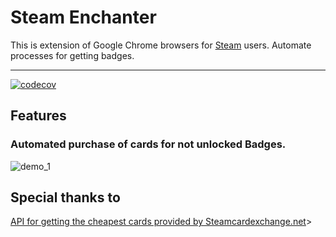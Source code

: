 # Steam Enchanter
This is extension of Google Chrome browsers for [Steam](https://store.steampowered.com) users. Automate processes for getting badges.

---
[![codecov](https://codecov.io/gh/BigTows/Steam-Enchanter/branch/main/graph/badge.svg?token=S3ZP1I7M06)](https://codecov.io/gh/BigTows/Steam-Enchanter)
## Features
 
 ### Automated purchase of cards for not unlocked Badges.
![demo_1](https://user-images.githubusercontent.com/9078504/185050869-ce2b188d-1955-4bf7-b0cd-bf6f87bc0a7b.gif)






## Special thanks to
[API for getting the cheapest cards provided by Steamcardexchange.net](https://www.steamcardexchange.net)>
